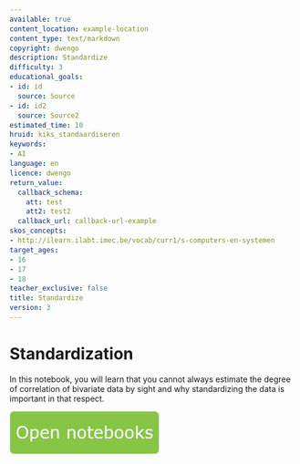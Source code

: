 ```yaml
---
available: true
content_location: example-location
content_type: text/markdown
copyright: dwengo
description: Standardize
difficulty: 3
educational_goals:
- id: id
  source: Source
- id: id2
  source: Source2
estimated_time: 10
hruid: kiks_standaardiseren
keywords:
- AI
language: en
licence: dwengo
return_value:
  callback_schema:
    att: test
    att2: test2
  callback_url: callback-url-example
skos_concepts:
- http://ilearn.ilabt.imec.be/vocab/curr1/s-computers-en-systemen
target_ages:
- 16
- 17
- 18
teacher_exclusive: false
title: Standardize
version: 3
---
```

# Standardization
In this notebook, you will learn that you cannot always estimate the degree of correlation of bivariate data by sight and why standardizing the data is important in that respect.

[![](embed/Knop.png "Button")](https://kiks.ilabt.imec.be/jupyterhub/?id=0207 "Standardization")
